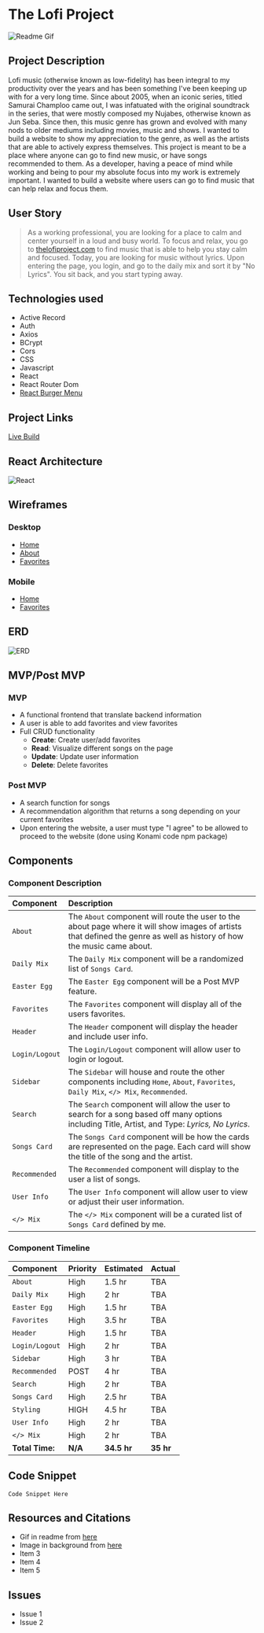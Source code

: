 
# The Lofi Project
![Readme Gif](https://melmagazine.com/wp-content/uploads/2018/08/1oW5-3epMX2BNg_dgbUqXjw.gif)


## Project Description

Lofi music (otherwise known as low-fidelity) has been integral to my productivity over the years and has been something I've been keeping up with for a very long time. Since about 2005, when an iconic series, titled Samurai Champloo came out, I was infatuated with the original soundtrack in the series, that were mostly composed my Nujabes, otherwise known as Jun Seba. Since then, this music genre has grown and evolved with many nods to older mediums including movies, music and shows. I wanted to build a website to show my appreciation to the genre, as well as the artists that are able to actively express themselves. This project is meant to be a place where anyone can go to find new music, or have songs recommended to them. As a developer, having a peace of mind while working and being to pour my absolute focus into my work is extremely important. I wanted to build a website where users can go to find music that can help relax and focus them.



## User Story

> As a working professional, you are looking for a place to calm and center yourself in a loud and busy world. To focus and relax, you go to [thelofiproject.com](thelofiproject.com) to find music that is able to help you stay calm and focused. Today, you are looking for music without lyrics. Upon entering the page, you login, and go to the daily mix and sort it by "No Lyrics". You sit back, and you start typing away.

## Technologies used
 - Active Record
 - Auth
 - Axios
 - BCrypt
 - Cors
 - CSS
 - Javascript
 - React
 - React Router Dom
 - [React Burger Menu](https://www.npmjs.com/package/react-burger-menu)

## Project Links

[Live Build](www.link.com)

## React Architecture

![React](https://res.cloudinary.com/mrtommyliang/image/upload/v1570382884/The%20Lofi%20Project/React_Arch.png)

## Wireframes
### Desktop
- [Home](https://res.cloudinary.com/mrtommyliang/image/upload/v1570316051/The%20Lofi%20Project/Desktop%20Home.png)
- [About](https://res.cloudinary.com/mrtommyliang/image/upload/v1570316141/The%20Lofi%20Project/Desktop%20About.png)
- [Favorites](https://res.cloudinary.com/mrtommyliang/image/upload/v1570316051/The%20Lofi%20Project/Desktop%20Favorites.png)

### Mobile
- [Home](https://res.cloudinary.com/mrtommyliang/image/upload/v1570316051/The%20Lofi%20Project/Mobile%20Main.png)
- [Favorites](https://res.cloudinary.com/mrtommyliang/image/upload/v1570316051/The%20Lofi%20Project/Mobile%20Favorites.png)

## ERD

![ERD](https://res.cloudinary.com/mrtommyliang/image/upload/v1570202115/The%20Lofi%20Project/Screen_Shot_2019-10-04_at_11.15.02_AM_h3gum4.png)


## MVP/Post MVP

### MVP
- A functional frontend that translate backend information
- A user is able to add favorites and view favorites
- Full CRUD functionality
	-  **Create**: Create user/add favorites
	-  **Read**: Visualize different songs on the page
	-  **Update**: Update user information
	-  **Delete**: Delete favorites

### Post MVP
 - A search function for songs
 - A recommendation algorithm that returns a song depending on your current favorites
 - Upon entering the website, a user must type "I agree" to be allowed to proceed to the website (done using Konami code npm package)

## Components
### Component Description

|Component| Description |
|:--|:--|
| `About` | The `About` component will route the user to the about page where it will show images of artists that defined the genre as well as history of how the music came about. |
| `Daily Mix` | The `Daily Mix` component will be a randomized list of `Songs Card`.|
| `Easter Egg` | The `Easter Egg` component will be a Post MVP feature. |
| `Favorites` | The `Favorites` component will display all of the users favorites.|
| `Header` | The `Header` component will display the header and include user info.|
| `Login/Logout` | The `Login/Logout` component will allow user to login or logout.|
| `Sidebar` | The `Sidebar` will house and route the other components including `Home`, `About`, `Favorites`, `Daily Mix`, `</> Mix`, `Recommended`. |
| `Search` | The `Search` component will allow the user to search for a song based off many options including Title, Artist, and Type: *Lyrics, No Lyrics*.|
| `Songs Card` | The `Songs Card` component will be how the cards are represented on the page. Each card will show the title of the song and the artist. |
| `Recommended` | The `Recommended` component will display to the user a list of songs. |
| `User Info` | The `User Info` component will allow user to view or adjust their user information.|
| `</> Mix` | The `</> Mix` component will be a curated list of `Songs Card` defined by me.|


### Component Timeline

| Component | Priority | Estimated| Actual |
|:-|:-|:-|:-|
| `About` | High | 1.5 hr | TBA
| `Daily Mix` | High | 2 hr | TBA
| `Easter Egg` | High | 1.5 hr | TBA
| `Favorites` | High | 3.5 hr | TBA
| `Header` | High | 1.5 hr | TBA
| `Login/Logout` | High | 2 hr | TBA
| `Sidebar` | High | 3 hr | TBA
| `Recommended` | POST | 4 hr | TBA
| `Search` | High | 2 hr | TBA
| `Songs Card` | High | 2.5 hr | TBA
| `Styling` | HIGH | 4.5 hr| TBA
| `User Info` | High | 2 hr | TBA
| `</> Mix` | High | 2 hr | TBA
| **Total Time:** | **N/A** | **34.5 hr** | **35 hr**

## Code Snippet

`
Code Snippet Here
`


## Resources and Citations
- Gif in readme from [here](https://melmagazine.com/en-us/story/teens-are-flocking-to-youtube-to-study)
- Image in background from [here](https://wallpaperaccess.com/japanese-anime-city)
- Item 3
- Item 4
- Item 5

## Issues
- Issue 1
- Issue 2